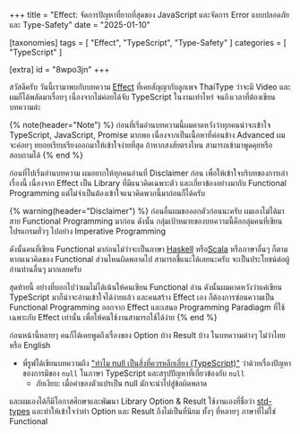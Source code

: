 +++
title = "Effect: จัดการปัญหาที่ยากที่สุดของ JavaScript และจัดการ Error แบบปลอดภัยและ Type-Safety"
date = "2025-01-10"

[taxonomies]
tags = [ "Effect", "TypeScript", "Type-Safety" ]
categories = [ "TypeScript" ]

[extra]
id = "8wpo3jn"
+++


สวัสดีครับ วันนี้เรามาพบกับบทความ [Effect](https://effect.website/) ที่เคยสัญญากับลูกเพจ ThaiType ว่าจะมี Video และผมก็ได้พลัดมาเรื่อยๆ เนื่องจากไม่ค่อยได้จับ TypeScript ในงานเท่าไหร่ จนถึงเวลาที่ต้องเขียนบทความล่ะ 

{% note(header="Note") %}
ก่อนที่เริ่มอ่านบทความนี้ผมคาดหวังว่าทุกคนน่าจะเข้าใจ TypeScript, JavaScript, Promise มากพอ เนื่องจากเป็นเนื้อหาที่ค่อนข้าง Advanced ผมจะค่อยๆ ทยอยเรียบเรียงออกมาให้เข้าใจง่ายที่สุด ถ้าหากสงสัยตรงไหน สามารถเข้ามาพูดคุยหรือ สอบถามได้
{% end %}

ก่อนที่ไปเริ่มอ่านบทความ ผมอยากให้ทุกคนอ่านที่ Disclaimer ก่อน เพื่อให้เข้าใจบริบทของการเล่าเรื่องนี้ เนื่องจาก Effect เป็น Library ที่มีแนวคิดเฉพาะตัว และเกี่ยวข้องอย่างมากับ Functional Programming แต่ไม่จำเป็นต้องเข้าใจแนวคิดพวกนี้มาก่อนก็ได้ครับ

{% warning(header="Disclaimer") %}
ก่อนอื่นผมขอออกตัวก่อนนะครับ ผมเองไม่ได้มาสาย Functional Programming มาก่อน ดังนั้น กลุ่มเป้าหมายของบทความนี้คือกลุ่มคนที่เขียนโปรแกรมทั่วๆ ไปอย่าง Imperative Programming 

ดังนั้นคนที่เขียน Functional มาก่อนไม่ว่าจะเป็นภาษา  [Haskell](https://www.haskell.org/) หรือ[Scala](https://www.scala-lang.org/) หรือภาษาอื่นๆ ก็ตาม หากแนวคิดของ Functional ส่วนไหนผิดพลาดไป สามารถชี้แนะได้เลยนะครับ จะเป็นประโยชน์ต่อผู้อ่านท่านอื่นๆ มากเลยครับ 

สุดท้ายนี้ อย่างที่บอกไปว่าผมไม่ได้เน้นให้คนเขียน Functional อ่าน ดังนั้นผมคาดหวังว่าแค่เขียน TypeScript มาก็น่าจะอ่านเข้าใจได้ง่ายแล้ว และคนสร้าง Effect เอง ก็ต้องการซ่อนความเป็น Functional Programming ออกจาก Effect และเสนอ Programming Paradiagm ที่ใช้เฉพาะกับ Effect เท่านั้น เพื่อให้คนใช้งานสามารถใช้ได้ง่าย
{% end %}

ก่อนหน้านี้หลายๆ คนก็ได้เคยพูดถึงเรื่องของ Option บ้าง Result บ้าง ในบทความต่างๆ ไม่ว่าไทยหรือ English

- พี่รูฟได้เขียนบทความถึง ["ทำไม null เป็นสิ่งที่ควรหลีกเลี่ยง (TypeScript)"](https://medium.com/odds-team/%E0%B8%97%E0%B8%B3%E0%B9%84%E0%B8%A1%E0%B9%88-null-%E0%B9%80%E0%B8%9B%E0%B9%87%E0%B8%99%E0%B8%AA%E0%B8%B4%E0%B9%88%E0%B8%87%E0%B8%97%E0%B8%B5%E0%B9%88%E0%B8%84%E0%B8%A7%E0%B8%A3%E0%B8%AB%E0%B8%A5%E0%B8%B5%E0%B8%81%E0%B9%80%E0%B8%A5%E0%B8%B5%E0%B9%88%E0%B8%A2%E0%B8%87-typescript-00be4f158df9) ว่าด้วยเรื่องปัญหาของการมีของ `null` ในภาษา TypeScript และสรุปปัญหาที่เกี่ยวข้องกับ `null` 
	- ภัยเงียบ: เมื่อค่าของตัวแปรเป็น null มักจะนำไปสู่ข้อผิดพลาด


และผมเองได้ก็มีโอกาสศึกษาและพัฒนา Library Option & Result ใช้งานเองที่ชื่อว่า [std-types](https://github.com/thaitype/std-typed) และทำให้เข้าใจว่าทำ Option และ Result ถึงไม่เป็นที่นิยม ทั้งๆ ที่หลายๆ ภาษาที่ไม่ใช่ Functional 